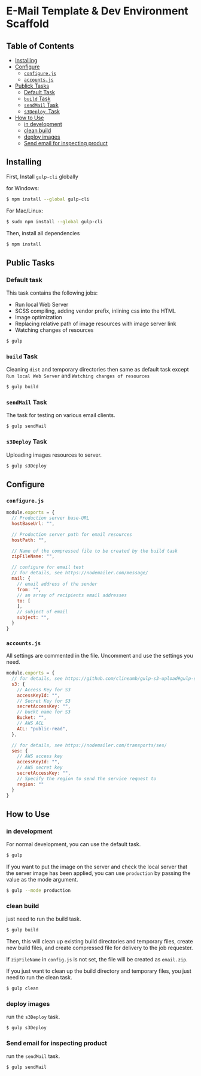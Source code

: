 # E-Mail Template & Dev Environment Scaffold

## Table of Contents

- [Installing](#installing)
- [Configure](#configure)
  + [`configure.js`](#configurejs)
  + [`accounts.js`](#accountsjs)
- [Publick Tasks](#public-tasks)
  + [Default Task](#default-task)
  + [`build` Task](#build-task)
  + [`sendMail` Task](#sendmail-task)
  + [`s3Deploy `Task](#s3deploy-task)
- [How to Use](#how-to-use)
    + [in development](#in-development)
    + [clean build](#clean-build)
    + [deploy images](#deploy-images)
    + [Send email for inspecting product](#send-email-for-inspecting-product)

## Installing

First, Install `gulp-cli` globally

for Windows:

```bash
$ npm install --global gulp-cli
```

For Mac/Linux:

```bash
$ sudo npm install --global gulp-cli
```

Then, install all dependencies

```bash
$ npm install
```

## Public Tasks

### Default task

This task contains the following jobs:

- Run local Web Server
- SCSS compiling, adding vendor prefix, inlining css into the HTML
- Image optimization
- Replacing relative path of image resources with image server link
- Watching changes of resources

```bash
$ gulp
```

### `build` Task

Cleaning `dist` and temporary directories then same as default task except
`Run local Web Server` and `Watching changes of resources`

```bash
$ gulp build
```

### `sendMail` Task

The task for testing on various email clients.

```bash
$ gulp sendMail
```

### `s3Deploy` Task

Uploading images resources to server.

```bash
$ gulp s3Deploy
```


## Configure

### `configure.js`

```javascript
module.exports = {
  // Production server base-URL
  hostBaseUrl: "",

  // Production server path for email resources
  hostPath: "",

  // Name of the compressed file to be created by the build task
  zipFileName: "",

  // configure for email test
  // for details, see https://nodemailer.com/message/
  mail: {
    // email address of the sender
    from: "",
    // an array of recipients email addresses
    to: [
    ],
    // subject of email
    subject: "",
  }
}
```

### `accounts.js`

All settings are commented in the file. Uncomment and use the settings you need.

```javascript
module.exports = {
  // for details, see https://github.com/clineamb/gulp-s3-upload#gulp-s3-plugin-options
  s3: {
    // Access Key for S3
    accessKeyId: "",
    // Secret Key for S3
    secretAccessKey: "",
    // buckt name for S3
    Bucket: "",
    // AWS ACL
    ACL: "public-read",
  },

  // for details, see https://nodemailer.com/transports/ses/
  ses: {
    // AWS access key
    accessKeyId: "",
    // AWS secret key
    secretAccessKey: "",
    // Specify the region to send the service request to
    region: ""
  }
}
```

## How to Use

### in development

For normal development, you can use the default task.

```bash
$ gulp
```

If you want to put the image on the server and check the local server that the
server image has been applied, you can use `production` by passing the value as the
mode argument.

```bash
$ gulp --mode production
```

### clean build

just need to run the build task.

```bash
$ gulp build
```

Then, this will clean up existing build directories and temporary files,
create new build files, and create compressed file for delivery to the job requester.

If `zipFileName` in `config.js` is not set, the file will be created as `email.zip`.

If you just want to clean up the build directory and temporary files,
you just need to run the clean task.

```bash
$ gulp clean
```

### deploy images

run the `s3Deploy` task.

```bash
$ gulp s3Deploy
```

### Send email for inspecting product

run the `sendMail` task.

```bash
$ gulp sendMail
```
